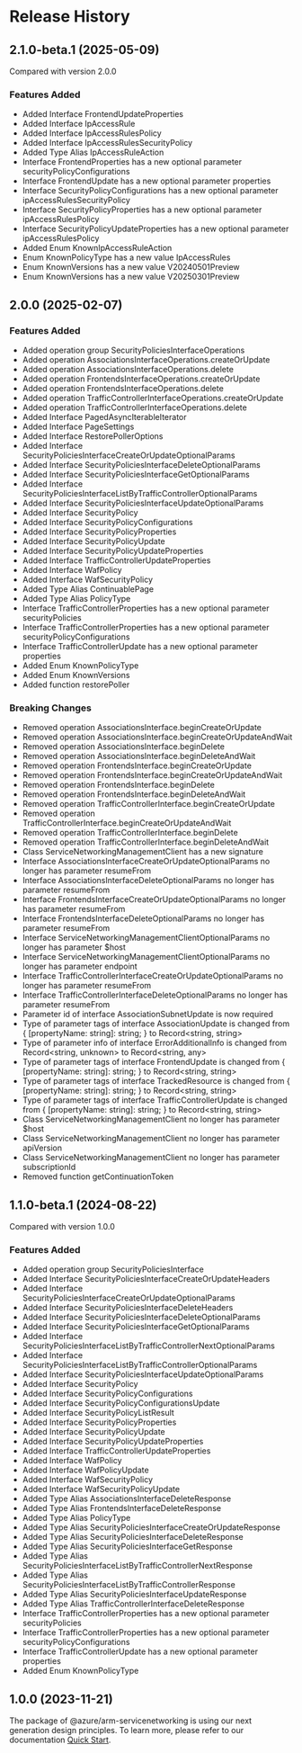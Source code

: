 # Release History
    
## 2.1.0-beta.1 (2025-05-09)
Compared with version 2.0.0
    
### Features Added

  - Added Interface FrontendUpdateProperties
  - Added Interface IpAccessRule
  - Added Interface IpAccessRulesPolicy
  - Added Interface IpAccessRulesSecurityPolicy
  - Added Type Alias IpAccessRuleAction
  - Interface FrontendProperties has a new optional parameter securityPolicyConfigurations
  - Interface FrontendUpdate has a new optional parameter properties
  - Interface SecurityPolicyConfigurations has a new optional parameter ipAccessRulesSecurityPolicy
  - Interface SecurityPolicyProperties has a new optional parameter ipAccessRulesPolicy
  - Interface SecurityPolicyUpdateProperties has a new optional parameter ipAccessRulesPolicy
  - Added Enum KnownIpAccessRuleAction
  - Enum KnownPolicyType has a new value IpAccessRules
  - Enum KnownVersions has a new value V20240501Preview
  - Enum KnownVersions has a new value V20250301Preview
    
    
## 2.0.0 (2025-02-07)
    
### Features Added

  - Added operation group SecurityPoliciesInterfaceOperations
  - Added operation AssociationsInterfaceOperations.createOrUpdate
  - Added operation AssociationsInterfaceOperations.delete
  - Added operation FrontendsInterfaceOperations.createOrUpdate
  - Added operation FrontendsInterfaceOperations.delete
  - Added operation TrafficControllerInterfaceOperations.createOrUpdate
  - Added operation TrafficControllerInterfaceOperations.delete
  - Added Interface PagedAsyncIterableIterator
  - Added Interface PageSettings
  - Added Interface RestorePollerOptions
  - Added Interface SecurityPoliciesInterfaceCreateOrUpdateOptionalParams
  - Added Interface SecurityPoliciesInterfaceDeleteOptionalParams
  - Added Interface SecurityPoliciesInterfaceGetOptionalParams
  - Added Interface SecurityPoliciesInterfaceListByTrafficControllerOptionalParams
  - Added Interface SecurityPoliciesInterfaceUpdateOptionalParams
  - Added Interface SecurityPolicy
  - Added Interface SecurityPolicyConfigurations
  - Added Interface SecurityPolicyProperties
  - Added Interface SecurityPolicyUpdate
  - Added Interface SecurityPolicyUpdateProperties
  - Added Interface TrafficControllerUpdateProperties
  - Added Interface WafPolicy
  - Added Interface WafSecurityPolicy
  - Added Type Alias ContinuablePage
  - Added Type Alias PolicyType
  - Interface TrafficControllerProperties has a new optional parameter securityPolicies
  - Interface TrafficControllerProperties has a new optional parameter securityPolicyConfigurations
  - Interface TrafficControllerUpdate has a new optional parameter properties
  - Added Enum KnownPolicyType
  - Added Enum KnownVersions
  - Added function restorePoller

### Breaking Changes

  - Removed operation AssociationsInterface.beginCreateOrUpdate
  - Removed operation AssociationsInterface.beginCreateOrUpdateAndWait
  - Removed operation AssociationsInterface.beginDelete
  - Removed operation AssociationsInterface.beginDeleteAndWait
  - Removed operation FrontendsInterface.beginCreateOrUpdate
  - Removed operation FrontendsInterface.beginCreateOrUpdateAndWait
  - Removed operation FrontendsInterface.beginDelete
  - Removed operation FrontendsInterface.beginDeleteAndWait
  - Removed operation TrafficControllerInterface.beginCreateOrUpdate
  - Removed operation TrafficControllerInterface.beginCreateOrUpdateAndWait
  - Removed operation TrafficControllerInterface.beginDelete
  - Removed operation TrafficControllerInterface.beginDeleteAndWait
  - Class ServiceNetworkingManagementClient has a new signature
  - Interface AssociationsInterfaceCreateOrUpdateOptionalParams no longer has parameter resumeFrom
  - Interface AssociationsInterfaceDeleteOptionalParams no longer has parameter resumeFrom
  - Interface FrontendsInterfaceCreateOrUpdateOptionalParams no longer has parameter resumeFrom
  - Interface FrontendsInterfaceDeleteOptionalParams no longer has parameter resumeFrom
  - Interface ServiceNetworkingManagementClientOptionalParams no longer has parameter $host
  - Interface ServiceNetworkingManagementClientOptionalParams no longer has parameter endpoint
  - Interface TrafficControllerInterfaceCreateOrUpdateOptionalParams no longer has parameter resumeFrom
  - Interface TrafficControllerInterfaceDeleteOptionalParams no longer has parameter resumeFrom
  - Parameter id of interface AssociationSubnetUpdate is now required
  - Type of parameter tags of interface AssociationUpdate is changed from {
        [propertyName: string]: string;
    } to Record<string, string>
  - Type of parameter info of interface ErrorAdditionalInfo is changed from Record<string, unknown> to Record<string, any>
  - Type of parameter tags of interface FrontendUpdate is changed from {
        [propertyName: string]: string;
    } to Record<string, string>
  - Type of parameter tags of interface TrackedResource is changed from {
        [propertyName: string]: string;
    } to Record<string, string>
  - Type of parameter tags of interface TrafficControllerUpdate is changed from {
        [propertyName: string]: string;
    } to Record<string, string>
  - Class ServiceNetworkingManagementClient no longer has parameter $host
  - Class ServiceNetworkingManagementClient no longer has parameter apiVersion
  - Class ServiceNetworkingManagementClient no longer has parameter subscriptionId
  - Removed function getContinuationToken
    
    
## 1.1.0-beta.1 (2024-08-22)
Compared with version 1.0.0
    
### Features Added

  - Added operation group SecurityPoliciesInterface
  - Added Interface SecurityPoliciesInterfaceCreateOrUpdateHeaders
  - Added Interface SecurityPoliciesInterfaceCreateOrUpdateOptionalParams
  - Added Interface SecurityPoliciesInterfaceDeleteHeaders
  - Added Interface SecurityPoliciesInterfaceDeleteOptionalParams
  - Added Interface SecurityPoliciesInterfaceGetOptionalParams
  - Added Interface SecurityPoliciesInterfaceListByTrafficControllerNextOptionalParams
  - Added Interface SecurityPoliciesInterfaceListByTrafficControllerOptionalParams
  - Added Interface SecurityPoliciesInterfaceUpdateOptionalParams
  - Added Interface SecurityPolicy
  - Added Interface SecurityPolicyConfigurations
  - Added Interface SecurityPolicyConfigurationsUpdate
  - Added Interface SecurityPolicyListResult
  - Added Interface SecurityPolicyProperties
  - Added Interface SecurityPolicyUpdate
  - Added Interface SecurityPolicyUpdateProperties
  - Added Interface TrafficControllerUpdateProperties
  - Added Interface WafPolicy
  - Added Interface WafPolicyUpdate
  - Added Interface WafSecurityPolicy
  - Added Interface WafSecurityPolicyUpdate
  - Added Type Alias AssociationsInterfaceDeleteResponse
  - Added Type Alias FrontendsInterfaceDeleteResponse
  - Added Type Alias PolicyType
  - Added Type Alias SecurityPoliciesInterfaceCreateOrUpdateResponse
  - Added Type Alias SecurityPoliciesInterfaceDeleteResponse
  - Added Type Alias SecurityPoliciesInterfaceGetResponse
  - Added Type Alias SecurityPoliciesInterfaceListByTrafficControllerNextResponse
  - Added Type Alias SecurityPoliciesInterfaceListByTrafficControllerResponse
  - Added Type Alias SecurityPoliciesInterfaceUpdateResponse
  - Added Type Alias TrafficControllerInterfaceDeleteResponse
  - Interface TrafficControllerProperties has a new optional parameter securityPolicies
  - Interface TrafficControllerProperties has a new optional parameter securityPolicyConfigurations
  - Interface TrafficControllerUpdate has a new optional parameter properties
  - Added Enum KnownPolicyType
    
    
## 1.0.0 (2023-11-21)

The package of @azure/arm-servicenetworking is using our next generation design principles. To learn more, please refer to our documentation [Quick Start](https://aka.ms/azsdk/js/mgmt/quickstart ).
